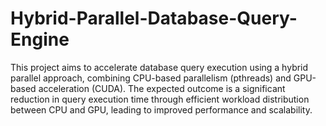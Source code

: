 # Hybrid-Parallel-Database-Query-Engine
This project aims to accelerate database query execution using a hybrid parallel approach, combining CPU-based parallelism (pthreads) and GPU-based acceleration (CUDA). The expected outcome is a significant reduction in query execution time through efficient workload distribution between CPU and GPU, leading to improved performance and scalability.
